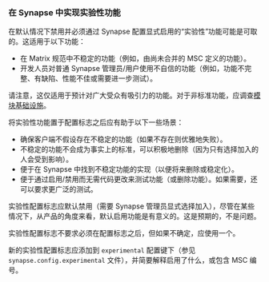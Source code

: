 ﻿### 在 Synapse 中实现实验性功能

在默认情况下禁用并必须通过 Synapse 配置显式启用的“实验性”功能可能是可取的。这适用于以下功能：

* 在 Matrix 规范中不稳定的功能（例如，由尚未合并的 MSC 定义的功能）。
* 开发人员对普通 Synapse 管理员/用户使用不自信的功能（例如，功能不完整、有缺陷、性能不佳或需要进一步测试）。

请注意，这仅适用于预计对广大受众有吸引力的功能。对于非标准功能，应调查[模块基础设施](../modules/index.md)。

将实验性功能置于配置标志之后应有助于以下一些场景：

* 确保客户端不假设存在不稳定的功能（如果不存在则优雅地失败）。
* 不稳定的功能不会成为事实上的标准，可以积极地删除（因为只有选择加入的人会受到影响）。
* 便于在 Synapse 中找到不稳定功能的实现（以便将来删除或稳定化）。
* 便于通过启用/禁用而无需代码更改来测试功能（或删除功能）。如果需要，还可以要求更广泛的测试。

实验性配置标志应默认禁用（需要 Synapse 管理员显式选择加入），尽管在某些情况下，从产品的角度来看，默认启用功能是有意义的。这是预期的，不是问题。

实验性配置标志不要求必须在配置标志之后，但如果不确定，应使用一个。

新的实验性配置标志应添加到 `experimental` 配置键下（参见 `synapse.config.experimental` 文件），并简要解释启用了什么，或包含 MSC 编号。